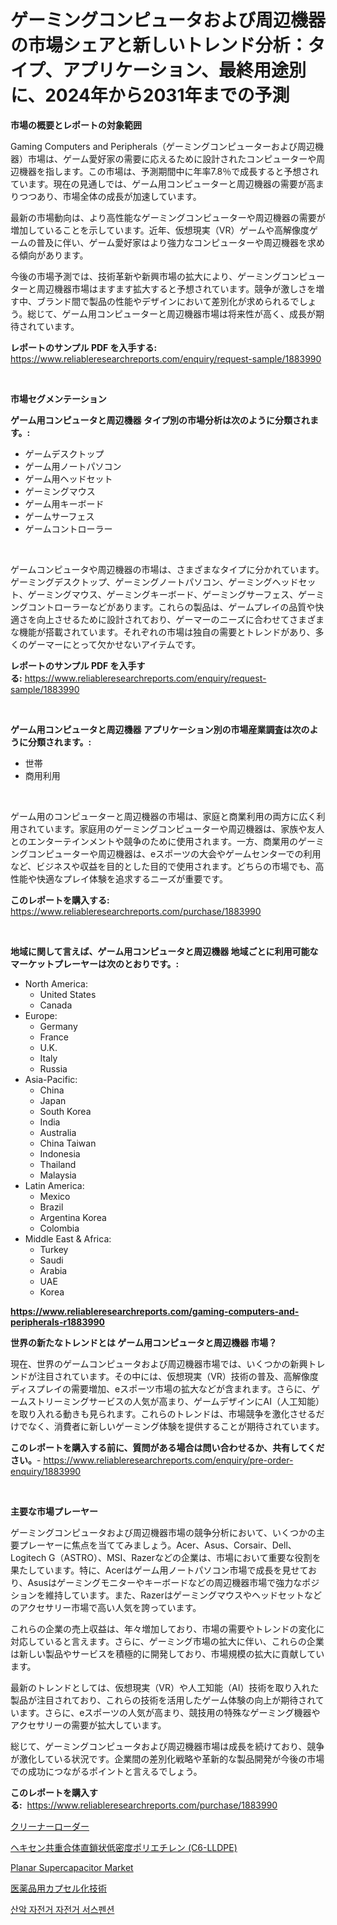 <p><h1>ゲーミングコンピュータおよび周辺機器の市場シェアと新しいトレンド分析：タイプ、アプリケーション、最終用途別に、2024年から2031年までの予測</h1></p><p><strong>市場の概要とレポートの対象範囲</strong></p>
<p><p>Gaming Computers and Peripherals（ゲーミングコンピューターおよび周辺機器）市場は、ゲーム愛好家の需要に応えるために設計されたコンピューターや周辺機器を指します。この市場は、予測期間中に年率7.8％で成長すると予想されています。現在の見通しでは、ゲーム用コンピューターと周辺機器の需要が高まりつつあり、市場全体の成長が加速しています。</p><p>最新の市場動向は、より高性能なゲーミングコンピューターや周辺機器の需要が増加していることを示しています。近年、仮想現実（VR）ゲームや高解像度ゲームの普及に伴い、ゲーム愛好家はより強力なコンピューターや周辺機器を求める傾向があります。</p><p>今後の市場予測では、技術革新や新興市場の拡大により、ゲーミングコンピューターと周辺機器市場はますます拡大すると予想されています。競争が激しさを増す中、ブランド間で製品の性能やデザインにおいて差別化が求められるでしょう。総じて、ゲーム用コンピューターと周辺機器市場は将来性が高く、成長が期待されています。</p></p>
<p><strong>レポートのサンプル PDF を入手する:</strong> <a href="https://www.reliableresearchreports.com/enquiry/request-sample/1883990">https://www.reliableresearchreports.com/enquiry/request-sample/1883990</a></p>
<p>&nbsp;</p>
<p><strong>市場セグメンテーション</strong></p>
<p><strong>ゲーム用コンピュータと周辺機器 タイプ別の市場分析は次のように分類されます。:</strong></p>
<p><ul><li>ゲームデスクトップ</li><li>ゲーム用ノートパソコン</li><li>ゲーム用ヘッドセット</li><li>ゲーミングマウス</li><li>ゲーム用キーボード</li><li>ゲームサーフェス</li><li>ゲームコントローラー</li></ul></p>
<p>&nbsp;</p>
<p><p>ゲームコンピュータや周辺機器の市場は、さまざまなタイプに分かれています。ゲーミングデスクトップ、ゲーミングノートパソコン、ゲーミングヘッドセット、ゲーミングマウス、ゲーミングキーボード、ゲーミングサーフェス、ゲーミングコントローラーなどがあります。これらの製品は、ゲームプレイの品質や快適さを向上させるために設計されており、ゲーマーのニーズに合わせてさまざまな機能が搭載されています。それぞれの市場は独自の需要とトレンドがあり、多くのゲーマーにとって欠かせないアイテムです。</p></p>
<p><strong>レポートのサンプル PDF を入手する:</strong>&nbsp;<a href="https://www.reliableresearchreports.com/enquiry/request-sample/1883990">https://www.reliableresearchreports.com/enquiry/request-sample/1883990</a></p>
<p>&nbsp;</p>
<p><strong> ゲーム用コンピュータと周辺機器 アプリケーション別の市場産業調査は次のように分類されます。:</strong></p>
<p><ul><li>世帯</li><li>商用利用</li></ul></p>
<p>&nbsp;</p>
<p><p>ゲーム用のコンピューターと周辺機器の市場は、家庭と商業利用の両方に広く利用されています。家庭用のゲーミングコンピューターや周辺機器は、家族や友人とのエンターテインメントや競争のために使用されます。一方、商業用のゲーミングコンピューターや周辺機器は、eスポーツの大会やゲームセンターでの利用など、ビジネスや収益を目的とした目的で使用されます。どちらの市場でも、高性能や快適なプレイ体験を追求するニーズが重要です。</p></p>
<p><strong>このレポートを購入する:</strong>&nbsp; <a href="https://www.reliableresearchreports.com/purchase/1883990">https://www.reliableresearchreports.com/purchase/1883990</a></p>
<p>&nbsp;</p>
<p><strong>地域に関して言えば、ゲーム用コンピュータと周辺機器 地域ごとに利用可能なマーケットプレーヤーは次のとおりです。:</strong></p>
<p><ul>
    <li>
        North America:
        <ul>
            <li>United States</li>
            <li>Canada</li>
        </ul>
    </li>
    <li>
        Europe:
        <ul>
            <li>Germany</li>
            <li>France</li>
            <li>U.K.</li>
            <li>Italy</li>
            <li>Russia</li>
        </ul>
    </li>
    <li>
        Asia-Pacific:
        <ul>
            <li>China</li>
            <li>Japan</li>
            <li>South Korea</li>
            <li>India</li>
            <li>Australia</li>
            <li>China Taiwan</li>
            <li>Indonesia</li>
            <li>Thailand</li>
            <li>Malaysia</li>
        </ul>
    </li>
    <li>
        Latin America:
        <ul>
            <li>Mexico</li>
            <li>Brazil</li>
            <li>Argentina Korea</li>
            <li>Colombia</li>
        </ul>
    </li>
    <li>
        Middle East & Africa:
        <ul>
            <li>Turkey</li>
            <li>Saudi</li>
            <li>Arabia</li>
            <li>UAE</li>
            <li>Korea</li>
        </ul>
    </li>
    </ul></p>
<p><strong><a href="https://www.reliableresearchreports.com/gaming-computers-and-peripherals-r1883990">https://www.reliableresearchreports.com/gaming-computers-and-peripherals-r1883990</a></strong>&nbsp;</p>
<p><strong>世界の新たなトレンドとは ゲーム用コンピュータと周辺機器 市場？</strong></p>
<p><p>現在、世界のゲームコンピュータおよび周辺機器市場では、いくつかの新興トレンドが注目されています。その中には、仮想現実（VR）技術の普及、高解像度ディスプレイの需要増加、eスポーツ市場の拡大などが含まれます。さらに、ゲームストリーミングサービスの人気が高まり、ゲームデザインにAI（人工知能）を取り入れる動きも見られます。これらのトレンドは、市場競争を激化させるだけでなく、消費者に新しいゲーミング体験を提供することが期待されています。</p></p>
<p><strong>このレポートを購入する前に、質問がある場合は問い合わせるか、共有してください。</strong>- <a href="https://www.reliableresearchreports.com/enquiry/pre-order-enquiry/1883990">https://www.reliableresearchreports.com/enquiry/pre-order-enquiry/1883990</a></p>
<p>&nbsp;</p>
<p><strong>主要な市場プレーヤー</strong></p>
<p><p>ゲーミングコンピュータおよび周辺機器市場の競争分析において、いくつかの主要プレーヤーに焦点を当ててみましょう。Acer、Asus、Corsair、Dell、Logitech G（ASTRO）、MSI、Razerなどの企業は、市場において重要な役割を果たしています。特に、Acerはゲーム用ノートパソコン市場で成長を見せており、Asusはゲーミングモニターやキーボードなどの周辺機器市場で強力なポジションを維持しています。また、Razerはゲーミングマウスやヘッドセットなどのアクセサリー市場で高い人気を誇っています。</p><p>これらの企業の売上収益は、年々増加しており、市場の需要やトレンドの変化に対応していると言えます。さらに、ゲーミング市場の拡大に伴い、これらの企業は新しい製品やサービスを積極的に開発しており、市場規模の拡大に貢献しています。</p><p>最新のトレンドとしては、仮想現実（VR）や人工知能（AI）技術を取り入れた製品が注目されており、これらの技術を活用したゲーム体験の向上が期待されています。さらに、eスポーツの人気が高まり、競技用の特殊なゲーミング機器やアクセサリーの需要が拡大しています。</p><p>総じて、ゲーミングコンピュータおよび周辺機器市場は成長を続けており、競争が激化している状況です。企業間の差別化戦略や革新的な製品開発が今後の市場での成功につながるポイントと言えるでしょう。</p></p>
<p><strong>このレポートを購入する:</strong>&nbsp;&nbsp;<a href="https://www.reliableresearchreports.com/purchase/1883990">https://www.reliableresearchreports.com/purchase/1883990</a></p>
<p><p><a href="https://medium.com/@munroco657/%E3%82%AF%E3%83%AA%E3%83%BC%E3%83%8A%E3%83%BC%E3%83%AD%E3%83%BC%E3%83%80%E3%83%BC%E5%B8%82%E5%A0%B4-%E7%AB%B6%E4%BA%89%E5%88%86%E6%9E%90-%E5%B8%82%E5%A0%B4%E5%8B%95%E5%90%91%E3%81%8A%E3%82%88%E3%81%B32031%E5%B9%B4%E3%81%BE%E3%81%A7%E3%81%AE%E4%BA%88%E6%B8%AC-dda16a20ae8e">クリーナーローダー</a></p><p><a href="https://github.com/dandier2003/Market-Research-Report-List-1/blob/main/2892287103916.md">ヘキセン共重合体直鎖状低密度ポリエチレン (C6-LLDPE)</a></p><p><a href="https://issuu.com/reportprime-2/docs/planar-supercapacitor-market-size-2030.pptx">Planar Supercapacitor Market</a></p><p><a href="https://medium.com/@reyeshowell655/%E8%A3%BD%E8%96%AC%E5%8C%85%E8%A3%85%E6%8A%80%E8%A1%93%E5%B8%82%E5%A0%B4%E8%A6%8F%E6%A8%A1%E3%81%8C-%E3%82%B0%E3%83%AD%E3%83%BC%E3%83%90%E3%83%AB%E7%94%A3%E6%A5%AD%E3%81%AB%E3%81%8A%E3%81%91%E3%82%8B%E6%9C%80%E9%81%A9%E3%81%AA%E3%83%9E%E3%83%BC%E3%82%B1%E3%83%86%E3%82%A3%E3%83%B3%E3%82%B0%E3%83%81%E3%83%A3%E3%83%8D%E3%83%AB%E3%82%92%E6%98%8E%E3%82%89%E3%81%8B%E3%81%AB%E3%81%97%E3%81%BE%E3%81%99-dc0f4fa854fa">医薬品用カプセル化技術</a></p><p><a href="https://github.com/ConstantinVon/Market-Research-Report-List-1/blob/main/963848697448.md">산악 자전거 자전거 서스펜션</a></p></p>